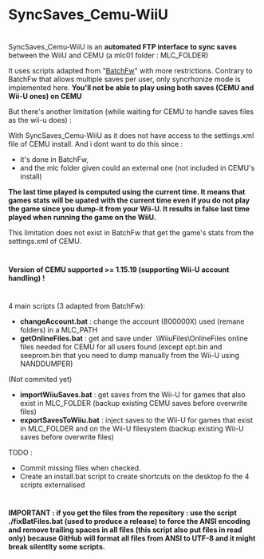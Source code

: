 # SyncSaves_Cemu-WiiU

#
SyncSaves_Cemu-WiiU is an **automated FTP interface to sync saves** between the WiiU and CEMU (a mlc01 folder : MLC_FOLDER)


It uses scripts adapted from "[BatchFw](https://github.com/Laf111/CEMU-Batch-Framework)" with more restrictions. Contrary to BatchFw that allows multiple saves per user, only syncrhonize mode is implemented here. **You'll not be able to play using both saves (CEMU and Wii-U ones) on CEMU**

But there's another limitation (while waiting for CEMU to handle saves files as the wii-u does) : 

With SyncSaves_Cemu-WiiU as it does not have access to the settings.xml file of CEMU install.
And i dont want to do this since :
- it's done in BatchFw,
- and the mlc folder given could an external one (not included in CEMU's install)

**The last time played is computed using the current time. It means that games stats will be upated with the current time even if you do not play the game since you dump-it from your Wii-U. It results in false last time played when running the game on the WiiU.**

This limitation does not exist in BatchFw that get the game's stats from the settings.xml of CEMU. 

#
**Version of CEMU supported >= 1.15.19 (supporting Wii-U account handling) !**
#

4 main scripts (3 adapted from BatchFw):

- **changeAccount.bat** : change the account (800000X) used (remane folders) in a MLC_PATH
- **getOnlineFiles.bat** : get and save under .\WiiuFiles\OnlineFiles online files needed for CEMU for all users found
  (except opt.bin and seeprom.bin that you need to dump manually from the Wii-U using NANDDUMPER)

(Not commited yet)
- **importWiiuSaves.bat** : get saves from the Wii-U for games that also exist in MLC_FOLDER (backup existing CEMU saves before overwrite files)
- **exportSavesToWiiu.bat** : inject saves to the Wii-U for games that exist in MLC_FOLDER and on the Wii-U filesystem (backup existing Wii-U saves before overwrite files)

TODO : 

- Commit missing files when checked.
- Create an install.bat script to create shortcuts on the desktop fo the 4 scripts externalised

# 
**IMPORTANT : if you get the files from the repository : use the script ./fixBatFiles.bat (used to produce a release) to force the ANSI encoding and remove trailing spaces in all files (this script also put files in read only) because GitHub will format all files from ANSI to UTF-8 and it might break silentlty some scripts.**
#
